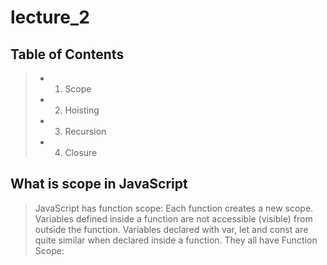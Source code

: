 # lecture_2
## Table  of  Contents
> - 1) Scope
>
> - 2) Hoisting
>
> - 3) Recursion
>
> - 4) Closure

## What is scope in JavaScript

>JavaScript has function scope: Each function creates a new scope.
>Variables defined inside a function are not accessible (visible) from outside the function.
>Variables declared with var, let and const are quite similar when declared inside a function.
>They all have Function Scope:


